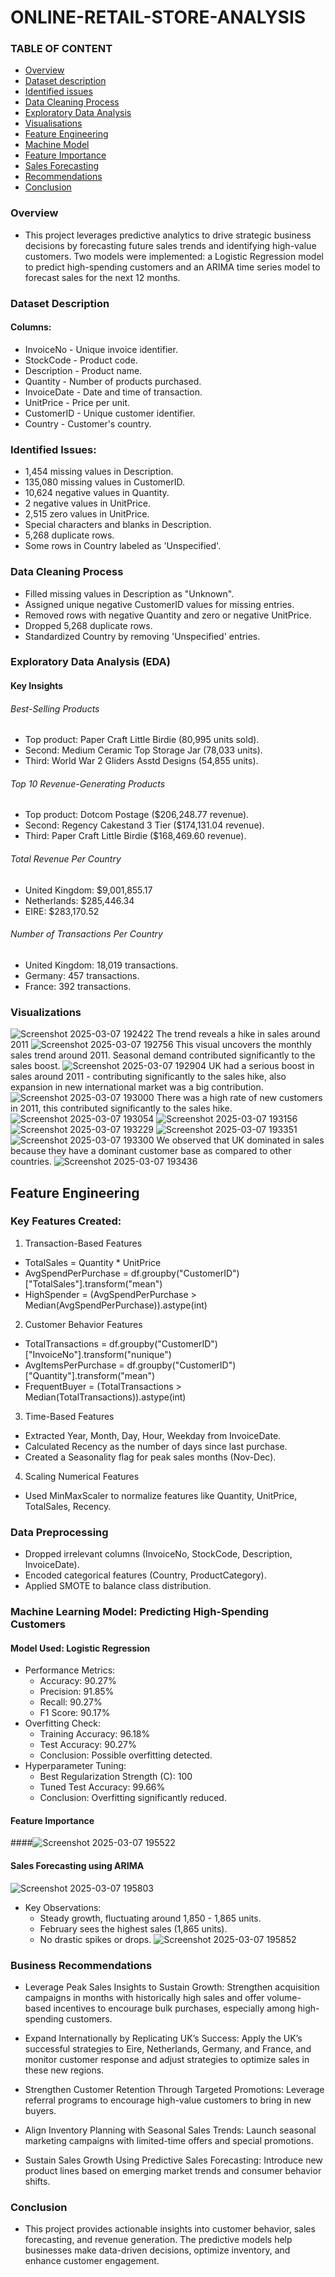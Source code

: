 # ONLINE-RETAIL-STORE-ANALYSIS

### TABLE OF CONTENT
- [Overview](#Overview)
- [Dataset description](#Dataset-Description)
- [Identified issues](#Identified-Issues)
- [Data Cleaning Process](#Data-Cleaning-Process)
- [Exploratory Data Analysis](#Exploratory-Data-Analysis)
- [Visualisations](#Visualisation)
- [Feature Engineering](#Feature-Engineering)
- [Machine Model](#Machine-Model)
- [Feature Importance](#Feature-Importance)
- [Sales Forecasting](#Sales-Forecasting)
- [Recommendations](#Recommendations)
- [Conclusion](#Conclusion)
### Overview
- This project leverages predictive analytics to drive strategic business decisions by forecasting future sales trends and identifying high-value customers. Two models were implemented: a Logistic Regression model to predict high-spending customers and an ARIMA time series model to forecast sales for the next 12 months.
### Dataset Description
#### Columns:
- InvoiceNo - Unique invoice identifier.
- StockCode - Product code.
- Description - Product name.
- Quantity - Number of products purchased.
- InvoiceDate - Date and time of transaction.
- UnitPrice - Price per unit.
- CustomerID - Unique customer identifier.
- Country - Customer's country.
### Identified Issues:
- 1,454 missing values in Description.
- 135,080 missing values in CustomerID.
- 10,624 negative values in Quantity.
- 2 negative values in UnitPrice.
- 2,515 zero values in UnitPrice.
- Special characters and blanks in Description.
- 5,268 duplicate rows.
- Some rows in Country labeled as 'Unspecified'.
### Data Cleaning Process
- Filled missing values in Description as "Unknown".
- Assigned unique negative CustomerID values for missing entries.
- Removed rows with negative Quantity and zero or negative UnitPrice.
- Dropped 5,268 duplicate rows.
- Standardized Country by removing 'Unspecified' entries.
### Exploratory Data Analysis (EDA)
#### Key Insights
###### Best-Selling Products
- Top product: Paper Craft Little Birdie (80,995 units sold).
- Second: Medium Ceramic Top Storage Jar (78,033 units).
- Third: World War 2 Gliders Asstd Designs (54,855 units).
###### Top 10 Revenue-Generating Products
- Top product: Dotcom Postage ($206,248.77 revenue).
- Second: Regency Cakestand 3 Tier ($174,131.04 revenue).
- Third: Paper Craft Little Birdie ($168,469.60 revenue).
###### Total Revenue Per Country
- United Kingdom: $9,001,855.17
- Netherlands: $285,446.34
- EIRE: $283,170.52
###### Number of Transactions Per Country
- United Kingdom: 18,019 transactions.
- Germany: 457 transactions.
- France: 392 transactions.
### Visualizations
![Screenshot 2025-03-07 192422](https://github.com/user-attachments/assets/239eada6-a2e8-4e69-9e92-57e830504cb6)
The trend reveals a hike in sales around 2011
![Screenshot 2025-03-07 192756](https://github.com/user-attachments/assets/c0ad8233-d376-41bd-9b22-fcb22edbb85d)
This visual uncovers the monthly sales trend around 2011. Seasonal demand contributed significantly to the sales boost.
![Screenshot 2025-03-07 192904](https://github.com/user-attachments/assets/89d4b879-9d58-48e9-bf5a-fd360f7b41b4)
UK had a serious boost in sales around 2011 - contributing significantly to the sales hike, also expansion in new international market was a big contribution.
![Screenshot 2025-03-07 193000](https://github.com/user-attachments/assets/c9e515ff-b17e-474d-a8bd-7cbbc185099e)
There was a high rate of new customers in 2011, this contributed significantly to the sales hike.
![Screenshot 2025-03-07 193054](https://github.com/user-attachments/assets/0b5942aa-ce5f-4aea-bdf3-660e29d0d260)
![Screenshot 2025-03-07 193156](https://github.com/user-attachments/assets/831678ee-bfa5-43a5-8331-7033be3ffe75)
![Screenshot 2025-03-07 193229](https://github.com/user-attachments/assets/4d8d62a1-dc7c-4419-849d-0dfee442a984)
![Screenshot 2025-03-07 193351](https://github.com/user-attachments/assets/17854be0-f788-48a4-b9bd-34c6411a7dec)
![Screenshot 2025-03-07 193300](https://github.com/user-attachments/assets/55f88aa2-088f-4e75-b80e-4d7a9709b46e)
We observed that UK dominated in sales because they have a dominant customer base as compared to other countries.
![Screenshot 2025-03-07 193436](https://github.com/user-attachments/assets/99526506-2a56-40cb-81a2-4e905e763e8b)
## Feature Engineering
### Key Features Created:
1. Transaction-Based Features

- TotalSales = Quantity * UnitPrice
- AvgSpendPerPurchase = df.groupby("CustomerID")["TotalSales"].transform("mean")
- HighSpender = (AvgSpendPerPurchase > Median(AvgSpendPerPurchase)).astype(int)
2. Customer Behavior Features
- TotalTransactions = df.groupby("CustomerID")["InvoiceNo"].transform("nunique")
- AvgItemsPerPurchase = df.groupby("CustomerID")["Quantity"].transform("mean")
- FrequentBuyer = (TotalTransactions > Median(TotalTransactions)).astype(int)
3. Time-Based Features
- Extracted Year, Month, Day, Hour, Weekday from InvoiceDate.
- Calculated Recency as the number of days since last purchase.
- Created a Seasonality flag for peak sales months (Nov-Dec).
4. Scaling Numerical Features
- Used MinMaxScaler to normalize features like Quantity, UnitPrice, TotalSales, Recency.
### Data Preprocessing
- Dropped irrelevant columns (InvoiceNo, StockCode, Description, InvoiceDate).
- Encoded categorical features (Country, ProductCategory).
- Applied SMOTE to balance class distribution.
### Machine Learning Model: Predicting High-Spending Customers
#### Model Used: Logistic Regression
- Performance Metrics:
  - Accuracy: 90.27%
  - Precision: 91.85%
  - Recall: 90.27%
  - F1 Score: 90.17%
- Overfitting Check:
  - Training Accuracy: 96.18%
  - Test Accuracy: 90.27%
  - Conclusion: Possible overfitting detected.
- Hyperparameter Tuning:
  - Best Regularization Strength (C): 100
  - Tuned Test Accuracy: 99.66%
  - Conclusion: Overfitting significantly reduced.
#### Feature Importance
####![Screenshot 2025-03-07 195522](https://github.com/user-attachments/assets/5648b48b-919f-4715-adb1-ca00499cb691)
#### Sales Forecasting using ARIMA
![Screenshot 2025-03-07 195803](https://github.com/user-attachments/assets/e58ec2de-4e29-4e43-8cea-0713867dd0e8)
- Key Observations:
  - Steady growth, fluctuating around 1,850 - 1,865 units.
  - February sees the highest sales (1,865 units).
  - No drastic spikes or drops.
![Screenshot 2025-03-07 195852](https://github.com/user-attachments/assets/10df11ad-5bb5-45d6-9810-6ef568e715e8)
### Business Recommendations
- Leverage Peak Sales Insights to Sustain Growth: Strengthen acquisition campaigns in months with historically high sales and offer volume-based incentives to encourage bulk purchases, especially among high-spending customers.

- Expand Internationally by Replicating UK’s Success: Apply the UK’s successful strategies to Eire, Netherlands, Germany, and France, and monitor customer response and adjust strategies to optimize sales in these new regions.

- Strengthen Customer Retention Through Targeted Promotions: Leverage referral programs to encourage high-value customers to bring in new buyers.

- Align Inventory Planning with Seasonal Sales Trends: Launch seasonal marketing campaigns with limited-time offers and special promotions.

- Sustain Sales Growth Using Predictive Sales Forecasting: Introduce new product lines based on emerging market trends and consumer behavior shifts.

### Conclusion
- This project provides actionable insights into customer behavior, sales forecasting, and revenue generation. The predictive models help businesses make data-driven decisions, optimize inventory, and enhance customer engagement.

  




